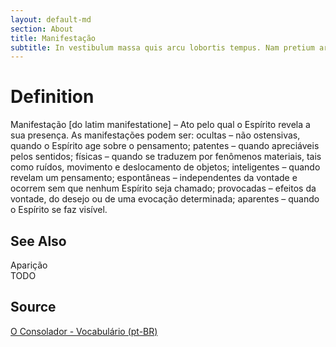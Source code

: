 ```yaml
---
layout: default-md
section: About
title: Manifestação
subtitle: In vestibulum massa quis arcu lobortis tempus. Nam pretium arcu in odio vulputate luctus.
---
```


# Definition
Manifestação [do latim manifestatione] – Ato pelo qual o Espírito revela a sua presença. As manifestações podem ser: ocultas – não ostensivas, quando o Espírito age sobre o pensamento; patentes – quando apreciáveis pelos sentidos; físicas – quando se traduzem por fenômenos materiais, tais como ruídos, movimento e deslocamento de objetos; inteligentes – quando revelam um pensamento; espontâneas – independentes da vontade e ocorrem sem que nenhum Espírito seja chamado; provocadas – efeitos da vontade, do desejo ou de uma evocação determinada; aparentes – quando o Espírito se faz visível.

## See Also
Aparição  
TODO

## Source
[O Consolador - Vocabulário (pt-BR)](http://www.oconsolador.com.br/linkfixo/vocabulario/principal.html)


